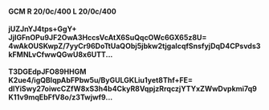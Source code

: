 #### GCM R 20/0c/400 L 20/0c/400
**jUZJnYJ4tps+GgY+**<br/>**JjIGFnOPu9JF2OwA3HccsVcAtX6SuQqcOWc6GX65z8U=**<br/>**4wAkOUSKwpZ/7yyCr96DoTtUaQObj5jbkw2tjgaIcqfSnsfyjDqD4CPsvds3kFMNLvCfwwQGwU8x6UTT...**<br/><br/>
**T3DGEdpJFO89HHGM**<br/>**K2ue4/igQBlqpAbFPbw5u/ByGULGKLiu1yet8Thf+FE=**<br/>**dlYiSwy27oiwcCZfW8xS3h4b4CkyR8VqpjzRrqczjYTYxZWwDvpkmi7q9K11v9mqEbFfV8o/z3Twjwf9...**